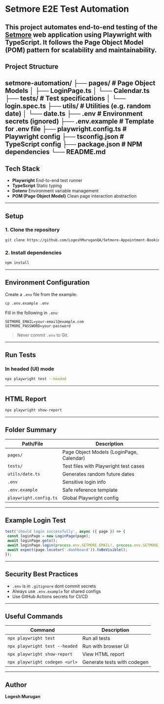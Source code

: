 # Setmore E2E Test Automation
This project automates end-to-end testing of the [Setmore](https://www.setmore.com/) web
application using **Playwright** with **TypeScript**. It follows the **Page Object Model
(POM)** pattern for scalability and maintainability.
---
## Project Structure
setmore-automation/
├── pages/ # Page Object Models
│ ├── LoginPage.ts
│ └── Calendar.ts
├── tests/ # Test specifications
│ └── login.spec.ts
├── utils/ # Utilities (e.g. random date)
│ └── date.ts
├── .env # Environment secrets (ignored)
├── .env.example # Template for .env file
├── playwright.config.ts # Playwright config
├── tsconfig.json # TypeScript config
├── package.json # NPM dependencies
└── README.md
---
## Tech Stack
- **Playwright** End-to-end test runner
- **TypeScript** Static typing
- **Dotenv** Environment variable management
- **POM (Page Object Model)** Clean page interaction abstraction
---
## Setup
### 1. Clone the repository
```bash
git clone https://github.com/LogeshMuruganQA/Setmore-Appointment-Booking-Test-Automation-Challenge.git
```
### 2. Install dependencies
```bash
npm install
```
---
## Environment Configuration
Create a `.env` file from the example:
```bash
cp .env.example .env
```
Fill in the following in `.env`:
```env
SETMORE_EMAIL=your-email@example.com
SETMORE_PASSWORD=your-password
```
> Never commit `.env` to Git.
---
## Run Tests
### In headed (UI) mode
```bash
npx playwright test --headed
```
---
## HTML Report
```bash
npx playwright show-report
```
---
## Folder Summary
| Path/File | Description |
|---------------------------|------------------------------------------|
| `pages/` | Page Object Models (LoginPage, Calendar) |
| `tests/` | Test files with Playwright test cases |
| `utils/date.ts` | Generates random future dates |
| `.env` | Sensitive login info |
| `.env.example` | Safe reference template |
| `playwright.config.ts` | Global Playwright config |
---
## Example Login Test
```ts
test('should login successfully', async ({ page }) => {
 const loginPage = new LoginPage(page);
 await loginPage.goto();
 await loginPage.login(process.env.SETMORE_EMAIL!, process.env.SETMORE_PASSWORD!);
 await expect(page.locator('.dashboard')).toBeVisible();
});
```
---
## Security Best Practices
- `.env` is in `.gitignore` dont commit secrets
- Always use `.env.example` for shared configs
- Use GitHub Actions secrets for CI/CD
---
## Useful Commands
| Command | Description |
|----------------------------------|-------------------------------------|
| `npx playwright test` | Run all tests |
| `npx playwright test --headed` | Run with browser UI |
| `npx playwright show-report` | View HTML report |
| `npx playwright codegen <url>` | Generate tests with codegen |
---
## Author
**Logesh Murugan**
